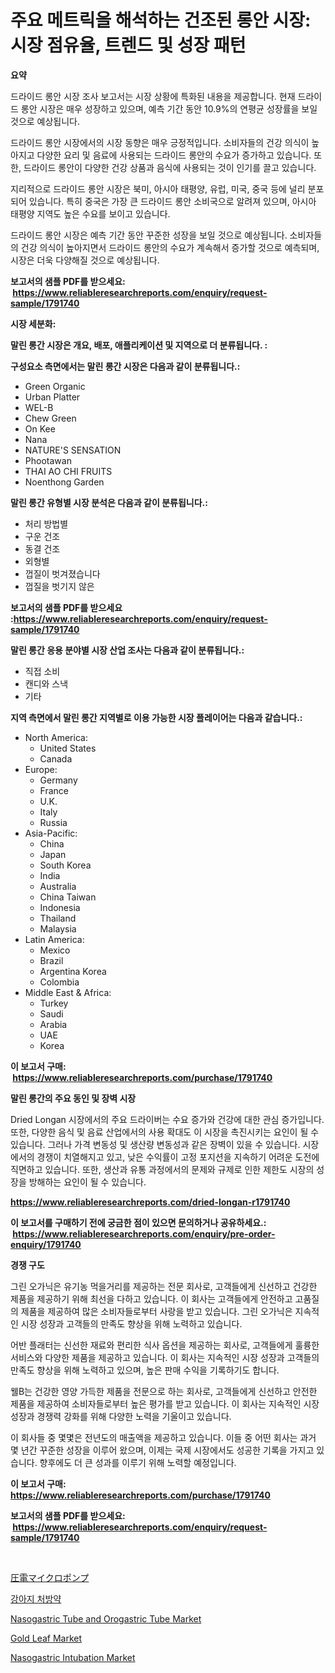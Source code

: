 <p><h1>주요 메트릭을 해석하는 건조된 롱안 시장: 시장 점유율, 트렌드 및 성장 패턴</h1></p><p><strong>요약</strong></p>
<p><p>드라이드 롱안 시장 조사 보고서는 시장 상황에 특화된 내용을 제공합니다. 현재 드라이드 롱안 시장은 매우 성장하고 있으며, 예측 기간 동안 10.9%의 연평균 성장률을 보일 것으로 예상됩니다.</p><p>드라이드 롱안 시장에서의 시장 동향은 매우 긍정적입니다. 소비자들의 건강 의식이 높아지고 다양한 요리 및 음료에 사용되는 드라이드 롱안의 수요가 증가하고 있습니다. 또한, 드라이드 롱안이 다양한 건강 상품과 음식에 사용되는 것이 인기를 끌고 있습니다.</p><p>지리적으로 드라이드 롱안 시장은 북미, 아시아 태평양, 유럽, 미국, 중국 등에 널리 분포되어 있습니다. 특히 중국은 가장 큰 드라이드 롱안 소비국으로 알려져 있으며, 아시아 태평양 지역도 높은 수요를 보이고 있습니다.</p><p>드라이드 롱안 시장은 예측 기간 동안 꾸준한 성장을 보일 것으로 예상됩니다. 소비자들의 건강 의식이 높아지면서 드라이드 롱안의 수요가 계속해서 증가할 것으로 예측되며, 시장은 더욱 다양해질 것으로 예상됩니다.</p></p>
<p><strong>보고서의 샘플 PDF를 받으세요: &nbsp;<a href="https://www.reliableresearchreports.com/enquiry/request-sample/1791740">https://www.reliableresearchreports.com/enquiry/request-sample/1791740</a></strong></p>
<p><strong>시장 세분화:</strong></p>
<p><strong> 말린 롱간 시장은 개요, 배포, 애플리케이션 및 지역으로 더 분류됩니다. :</strong></p>
<p><strong>구성요소 측면에서는 말린 롱간 시장은 다음과 같이 분류됩니다.:</strong></p>
<p><ul><li>Green Organic</li><li>Urban Platter</li><li>WEL-B</li><li>Chew Green</li><li>On Kee</li><li>Nana</li><li>NATURE'S SENSATION</li><li>Phootawan</li><li>THAI AO CHI FRUITS</li><li>Noenthong Garden</li></ul></p>
<p><strong> 말린 롱간 유형별 시장 분석은 다음과 같이 분류됩니다.:</strong></p>
<p><ul><li>처리 방법별</li><li>구운 건조</li><li>동결 건조</li><li>외형별</li><li>껍질이 벗겨졌습니다</li><li>껍질을 벗기지 않은</li></ul></p>
<p><strong>보고서의 샘플 PDF를 받으세요 :<a href="https://www.reliableresearchreports.com/enquiry/request-sample/1791740">https://www.reliableresearchreports.com/enquiry/request-sample/1791740</a></strong></p>
<p><strong> 말린 롱간 응용 분야별 시장 산업 조사는 다음과 같이 분류됩니다.:</strong></p>
<p><ul><li>직접 소비</li><li>캔디와 스낵</li><li>기타</li></ul></p>
<p><strong>지역 측면에서 말린 롱간 지역별로 이용 가능한 시장 플레이어는 다음과 같습니다.:</strong></p>
<p><ul>
    <li>
        North America:
        <ul>
            <li>United States</li>
            <li>Canada</li>
        </ul>
    </li>
    <li>
        Europe:
        <ul>
            <li>Germany</li>
            <li>France</li>
            <li>U.K.</li>
            <li>Italy</li>
            <li>Russia</li>
        </ul>
    </li>
    <li>
        Asia-Pacific:
        <ul>
            <li>China</li>
            <li>Japan</li>
            <li>South Korea</li>
            <li>India</li>
            <li>Australia</li>
            <li>China Taiwan</li>
            <li>Indonesia</li>
            <li>Thailand</li>
            <li>Malaysia</li>
        </ul>
    </li>
    <li>
        Latin America:
        <ul>
            <li>Mexico</li>
            <li>Brazil</li>
            <li>Argentina Korea</li>
            <li>Colombia</li>
        </ul>
    </li>
    <li>
        Middle East & Africa:
        <ul>
            <li>Turkey</li>
            <li>Saudi</li>
            <li>Arabia</li>
            <li>UAE</li>
            <li>Korea</li>
        </ul>
    </li>
    </ul></p>
<p><strong>이 보고서 구매: &nbsp;<a href="https://www.reliableresearchreports.com/purchase/1791740">https://www.reliableresearchreports.com/purchase/1791740</a></strong></p>
<p><strong>말린 롱간의 주요 동인 및 장벽 시장</strong></p>
<p><p>Dried Longan 시장에서의 주요 드라이버는 수요 증가와 건강에 대한 관심 증가입니다. 또한, 다양한 음식 및 음료 산업에서의 사용 확대도 이 시장을 촉진시키는 요인이 될 수 있습니다. 그러나 가격 변동성 및 생산량 변동성과 같은 장벽이 있을 수 있습니다. 시장에서의 경쟁이 치열해지고 있고, 낮은 수익률이 고정 포지션을 지속하기 어려운 도전에 직면하고 있습니다. 또한, 생산과 유통 과정에서의 문제와 규제로 인한 제한도 시장의 성장을 방해하는 요인이 될 수 있습니다.</p></p>
<p><strong><a href="https://www.reliableresearchreports.com/dried-longan-r1791740">https://www.reliableresearchreports.com/dried-longan-r1791740</a></strong></p>
<p><strong>이 보고서를 구매하기 전에 궁금한 점이 있으면 문의하거나 공유하세요.: &nbsp;<a href="https://www.reliableresearchreports.com/enquiry/pre-order-enquiry/1791740">https://www.reliableresearchreports.com/enquiry/pre-order-enquiry/1791740</a></strong></p>
<p><strong>경쟁 구도</strong></p>
<p><p>그린 오가닉은 유기농 먹을거리를 제공하는 전문 회사로, 고객들에게 신선하고 건강한 제품을 제공하기 위해 최선을 다하고 있습니다. 이 회사는 고객들에게 안전하고 고품질의 제품을 제공하여 많은 소비자들로부터 사랑을 받고 있습니다. 그린 오가닉은 지속적인 시장 성장과 고객들의 만족도 향상을 위해 노력하고 있습니다.</p><p>어반 플래터는 신선한 재료와 편리한 식사 옵션을 제공하는 회사로, 고객들에게 훌륭한 서비스와 다양한 제품을 제공하고 있습니다. 이 회사는 지속적인 시장 성장과 고객들의 만족도 향상을 위해 노력하고 있으며, 높은 판매 수익을 기록하기도 합니다.</p><p>웰B는 건강한 영양 가득한 제품을 전문으로 하는 회사로, 고객들에게 신선하고 안전한 제품을 제공하여 소비자들로부터 높은 평가를 받고 있습니다. 이 회사는 지속적인 시장 성장과 경쟁력 강화를 위해 다양한 노력을 기울이고 있습니다.</p><p>이 회사들 중 몇몇은 전년도의 매출액을  제공하고 있습니다. 이들 중 어떤 회사는 과거 몇 년간 꾸준한 성장을 이루어 왔으며, 이제는 국제 시장에서도 성공한 기록을 가지고 있습니다. 향후에도 더 큰 성과를 이루기 위해 노력할 예정입니다.</p></p>
<p><strong>이 보고서 구매: &nbsp; <a href="https://www.reliableresearchreports.com/purchase/1791740">https://www.reliableresearchreports.com/purchase/1791740</a></strong></p>
<p><strong>보고서의 샘플 PDF를 받으세요: &nbsp;<a href="https://www.reliableresearchreports.com/enquiry/request-sample/1791740">https://www.reliableresearchreports.com/enquiry/request-sample/1791740</a></strong><strong></strong></p>
<p>&nbsp;</p>
<p><p><a href="https://medium.com/@alicequigley2023/%E5%9C%A7%E9%9B%BB%E3%83%9E%E3%82%A4%E3%82%AF%E3%83%AD%E3%83%9D%E3%83%B3%E3%83%97%E5%B8%82%E5%A0%B4%E8%AA%BF%E6%9F%BB%E3%83%AC%E3%83%9D%E3%83%BC%E3%83%88-%E3%81%9D%E3%81%AE%E6%AD%B4%E5%8F%B2%E3%81%8A%E3%82%88%E3%81%B32031%E5%B9%B4%E3%81%BE%E3%81%A7%E3%81%AE%E4%BA%88%E6%B8%AC-f8bade0fe208">圧電マイクロポンプ</a></p><p><a href="https://github.com/crfsywufhm81415/Market-Research-Report-List-1/blob/main/531331022058.md">강아지 처방약</a></p><p><a href="https://github.com/bmorecock/Market-Research-Report-List-2/blob/main/nasogastric-tube-and-orogastric-tube-market.md">Nasogastric Tube and Orogastric Tube Market</a></p><p><a href="https://issuu.com/reportprime-2/docs/gold-leaf-market-size-2030.pptx">Gold Leaf Market</a></p><p><a href="https://github.com/Krish2023na/Market-Research-Report-List-3/blob/main/nasogastric-intubation-market.md">Nasogastric Intubation Market</a></p></p>